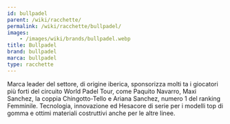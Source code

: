 ```yaml
---
id: bullpadel
parent: /wiki/racchette/
permalink: /wiki/racchette/bullpadel/
images:
    - /images/wiki/brands/bullpadel.webp
title: Bullpadel
brand: bullpadel
marca: bullpadel
type: racchette
---
```

Marca leader del settore, di origine iberica, sponsorizza molti ta i giocatori più forti del circuito World Padel Tour, come Paquito Navarro, Maxi Sanchez, la coppia Chingotto-Tello e Ariana Sanchez, numero 1 del ranking Femminile. Tecnologia, innovazione ed Hesacore di serie per i modelli top di gomma e ottimi materiali costruttivi anche per le altre linee.  